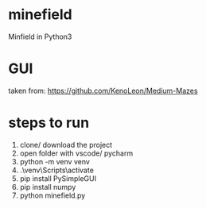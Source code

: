 # minefield
Minfield in Python3

# GUI
taken from: https://github.com/KenoLeon/Medium-Mazes

# steps to run
1. clone/ download the project
2. open folder with vscode/ pycharm
3. python -m venv venv
4. .\venv\Scripts\activate
5. pip install PySimpleGUI
6. pip install numpy
7. python minefield.py